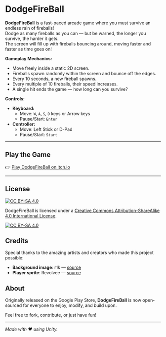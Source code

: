 # DodgeFireBall

**DodgeFireBall** is a fast-paced arcade game where you must survive an endless rain of fireballs!  
Dodge as many fireballs as you can — but be warned, the longer you survive, the harder it gets.  
The screen will fill up with fireballs bouncing around, moving faster and faster as time goes on!

**Gameplay Mechanics:**
- Move freely inside a static 2D screen.
- Fireballs spawn randomly within the screen and bounce off the edges.
- Every 10 seconds, a new fireball spawns.
- Every multiple of 10 fireballs, their speed increases.
- A single hit ends the game — how long can you survive?

**Controls:**
- **Keyboard:**  
  - Move: `W`, `A`, `S`, `D` keys or Arrow keys  
  - Pause/Start: `Enter`
- **Controller:**  
  - Move: Left Stick or D-Pad  
  - Pause/Start: `Start`

---

## Play the Game

👉 [Play DodgeFireBall on itch.io](https://your-itch-io-game-link.com)

---

## License

[![CC BY-SA 4.0][cc-by-sa-shield]][cc-by-sa]

DodgeFireBall is licensed under a
[Creative Commons Attribution-ShareAlike 4.0 International License][cc-by-sa].

[![CC BY-SA 4.0][cc-by-sa-image]][cc-by-sa]

[cc-by-sa]: http://creativecommons.org/licenses/by-sa/4.0/
[cc-by-sa-image]: https://licensebuttons.net/l/by-sa/4.0/88x31.png
[cc-by-sa-shield]: https://img.shields.io/badge/License-CC%20BY--SA%204.0-lightgrey.svg


## Credits
Special thanks to the amazing artists and creators who made this project possible:

- **Background image**: r1k — [source](https://pixelation.org/index.php?topic=15812.90)
- **Player sprite**: Revolvee — [source](https://www.pokecommunity.com/showthread.php?t=376935)

## About
Originally released on the Google Play Store, **DodgeFireBall** is now open-sourced for everyone to enjoy, modify, and build upon.

Feel free to fork, contribute, or just have fun!

---

*Made with ❤️ using Unity.*
